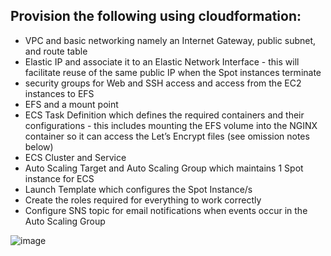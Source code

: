 ## Provision the following using cloudformation:

- VPC and basic networking namely an Internet Gateway, public subnet, and route table
- Elastic IP and associate it to an Elastic Network Interface - this will facilitate reuse of the same public IP when the Spot instances terminate
- security groups for Web and SSH access and access from the EC2 instances to EFS
- EFS and a mount point
- ECS Task Definition which defines the required containers and their configurations - this includes mounting the EFS volume into the NGINX container so it can access the Let’s Encrypt files (see omission notes below)
- ECS Cluster and Service
- Auto Scaling Target and Auto Scaling Group which maintains 1 Spot instance for ECS
- Launch Template which configures the Spot Instance/s
- Create the roles required for everything to work correctly
- Configure SNS topic for email notifications when events occur in the Auto Scaling Group


![image](https://user-images.githubusercontent.com/59709429/147859046-9644dbf1-fa19-45b3-97ff-f6347c2ca4d6.png)
